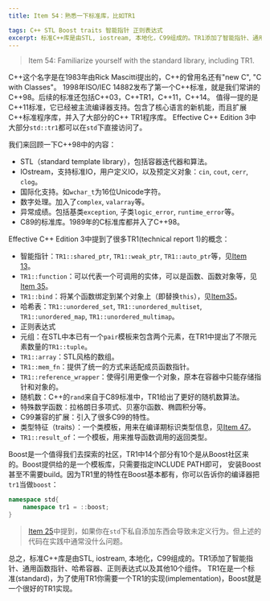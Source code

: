 ```yaml
---
title: Item 54：熟悉一下标准库，比如TR1

tags: C++ STL Boost traits 智能指针 正则表达式
excerpt: 标准C++库是由STL, iostream, 本地化，C99组成的。TR1添加了智能指针、通用函数指针、哈希容器、正则表达式以及其他10个组件。 TR1在是一个标准(standard)，为了使用TR1你需要一个TR1的实现(implementation)，Boost就是一个很好的TR1实现。
---
```


> Item 54: Familiarize yourself with the standard library, including TR1.

C++这个名字是在1983年由Rick Mascitti提出的，C++的曾用名还有"new C", "C with Classes"。
1998年ISO/IEC 14882发布了第一个C++标准，就是我们常讲的C++98。后续的标准还包括C++03，C++TR1，C++11，C++14。
值得一提的是C++11标准，它已经被主流编译器支持。包含了核心语言的新机能，而且扩展C++标准程序库，并入了大部分的C++ TR1程序库。
Effective C++ Edition 3中大部分`std::tr1`都可以在`std`下直接访问了。

<!--more-->

我们来回顾一下C++98中的内容：

* STL（standard template library），包括容器迭代器和算法。
* IOstream，支持标准IO，用户定义IO，以及预定义对象：`cin`, `cout`, `cerr`, `clog`。
* 国际化支持。如`wchar_t`为16位Unicode字符。
* 数字处理。加入了`complex`, `valarray`等。
* 异常成绩。包括基类`exception`, 子类`logic_error`, `runtime_error`等。
* C89的标准库。1989年的C标准库都并入了C++98。

Effective C++ Edition 3中提到了很多TR1(technical report 1)的概念：

* 智能指针：`TR1::shared_ptr`, `TR1::weak_ptr`, `TR1::auto_ptr`等，见[Item 13][item13]。
* `TR1::function`：可以代表一个可调用的实体，可以是函数、函数对象等，见[Item 35][item35]。
* `TR1::bind`：将某个函数绑定到某个对象上（即替换`this`），见[Item35][item35]。
* 哈希表：`TR1::unordered_set`, `TR1::unordered_multiset`, `TR1::unordered_map`, `TR1::unordered_multimap`。
* 正则表达式
* 元组：在STL中本已有一个`pair`模板来包含两个元素，在TR1中提出了不限元素数量的`TR1::tuple`。
* `TR1::array`：STL风格的数组。
* `TR1::mem_fn`：提供了统一的方式来适配成员函数指针。
* `TR1::reference_wrapper`：使得引用更像一个对象，原本在容器中只能存储指针和对象的。
* 随机数：C++的`rand`来自于C89标准中，TR1给出了更好的随机数算法。
* 特殊数学函数：拉格朗日多项式、贝塞尔函数、椭圆积分等。
* C99兼容的扩展：引入了很多C99的特性。
* 类型特征（traits）：一个类模板，用来在编译期标识类型信息，见[Item 47][item47]。
* `TR1::result_of`：一个模板，用来推导函数调用的返回类型。

Boost是一个值得我们去探索的社区，TR1中14个部分有10个是从Boost社区来的。Boost提供给的是一个模板库，只需要指定INCLUDE PATH即可，
安装Boost甚至不需要build。因为TR1里的特性在Boost基本都有，你可以告诉你的编译器把`tr1`当做`boost`：

```cpp
namespace std{
    namespace tr1 = ::boost;
}
```

> [Item 25][item25]中提到，如果你在`std`下私自添加东西会导致未定义行为。但上述的代码在实践中通常没什么问题。

总之，标准C++库是由STL, iostream, 本地化，C99组成的。TR1添加了智能指针、通用函数指针、哈希容器、正则表达式以及其他10个组件。
TR1在是一个标准(standard)，为了使用TR1你需要一个TR1的实现(implementation)，Boost就是一个很好的TR1实现。

[item13]: /2015/08/02/effective-cpp-13.html
[item25]: /2015/08/23/effective-cpp-25.html
[item35]: /2015/09/02/effective-cpp-35.html
[item47]: /2015/09/15/effective-cpp-47.html
